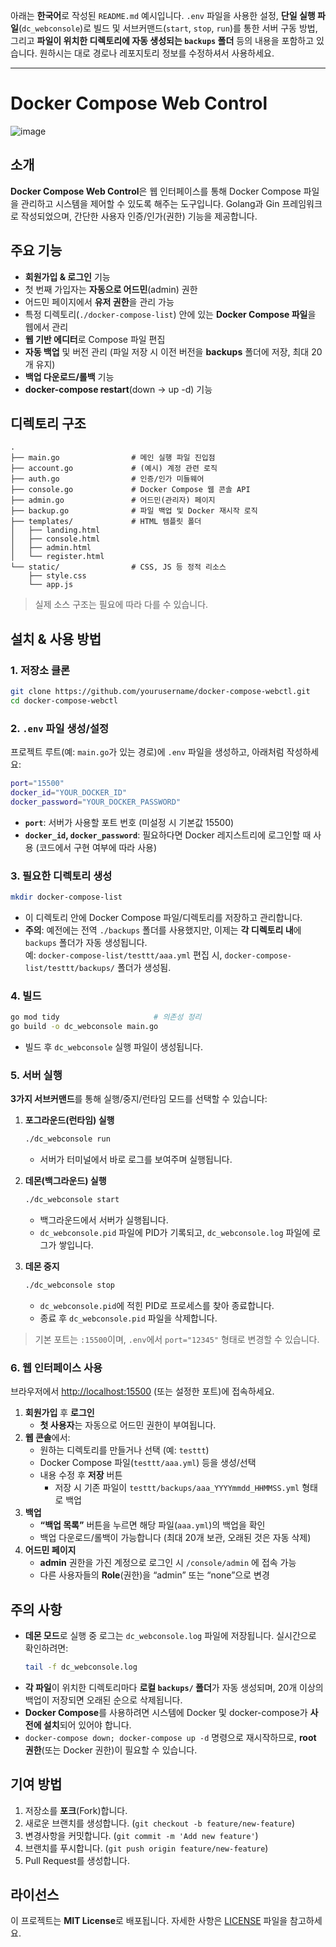 아래는 **한국어**로 작성된 `README.md` 예시입니다. `.env` 파일을 사용한 설정, **단일 실행 파일**(`dc_webconsole`)로 빌드 및 서브커맨드(`start`, `stop`, `run`)를 통한 서버 구동 방법, 그리고 **파일이 위치한 디렉토리에 자동 생성되는 `backups` 폴더** 등의 내용을 포함하고 있습니다. 원하시는 대로 경로나 레포지토리 정보를 수정하셔서 사용하세요.

---

# Docker Compose Web Control

![image](https://github.com/user-attachments/assets/e145d51e-2134-4e3d-bc2b-664be171ea14)

## 소개
**Docker Compose Web Control**은 웹 인터페이스를 통해 Docker Compose 파일을 관리하고 시스템을 제어할 수 있도록 해주는 도구입니다. Golang과 Gin 프레임워크로 작성되었으며, 간단한 사용자 인증/인가(권한) 기능을 제공합니다.

## 주요 기능
- **회원가입 & 로그인** 기능  
- 첫 번째 가입자는 **자동으로 어드민**(admin) 권한  
- 어드민 페이지에서 **유저 권한**을 관리 가능  
- 특정 디렉토리(`./docker-compose-list`) 안에 있는 **Docker Compose 파일**을 웹에서 관리  
- **웹 기반 에디터**로 Compose 파일 편집  
- **자동 백업** 및 버전 관리 (파일 저장 시 이전 버전을 **backups** 폴더에 저장, 최대 20개 유지)  
- **백업 다운로드/롤백** 기능  
- **docker-compose restart**(down → up -d) 기능

## 디렉토리 구조
```
.
├── main.go                # 메인 실행 파일 진입점
├── account.go             # (예시) 계정 관련 로직
├── auth.go                # 인증/인가 미들웨어
├── console.go             # Docker Compose 웹 콘솔 API
├── admin.go               # 어드민(관리자) 페이지
├── backup.go              # 파일 백업 및 Docker 재시작 로직
├── templates/             # HTML 템플릿 폴더
│   ├── landing.html
│   ├── console.html
│   ├── admin.html
│   └── register.html
└── static/                # CSS, JS 등 정적 리소스
    ├── style.css
    └── app.js
```

> 실제 소스 구조는 필요에 따라 다를 수 있습니다.

## 설치 & 사용 방법

### 1. 저장소 클론
```sh
git clone https://github.com/yourusername/docker-compose-webctl.git
cd docker-compose-webctl
```

### 2. `.env` 파일 생성/설정
프로젝트 루트(예: `main.go`가 있는 경로)에 `.env` 파일을 생성하고, 아래처럼 작성하세요:
```bash
port="15500"
docker_id="YOUR_DOCKER_ID"
docker_password="YOUR_DOCKER_PASSWORD"
```
- **`port`**: 서버가 사용할 포트 번호 (미설정 시 기본값 15500)  
- **`docker_id`, `docker_password`**: 필요하다면 Docker 레지스트리에 로그인할 때 사용 (코드에서 구현 여부에 따라 사용)

### 3. 필요한 디렉토리 생성
```sh
mkdir docker-compose-list
```
- 이 디렉토리 안에 Docker Compose 파일/디렉토리를 저장하고 관리합니다.
- **주의**: 예전에는 전역 `./backups` 폴더를 사용했지만, 이제는 **각 디렉토리 내**에 `backups` 폴더가 자동 생성됩니다.  
  예: `docker-compose-list/testtt/aaa.yml` 편집 시, `docker-compose-list/testtt/backups/` 폴더가 생성됨.

### 4. 빌드
```sh
go mod tidy                     # 의존성 정리
go build -o dc_webconsole main.go
```
- 빌드 후 `dc_webconsole` 실행 파일이 생성됩니다.

### 5. 서버 실행
**3가지 서브커맨드**를 통해 실행/중지/런타임 모드를 선택할 수 있습니다:

1. **포그라운드(런타임) 실행**  
   ```bash
   ./dc_webconsole run
   ```
   - 서버가 터미널에서 바로 로그를 보여주며 실행됩니다.

2. **데몬(백그라운드) 실행**  
   ```bash
   ./dc_webconsole start
   ```
   - 백그라운드에서 서버가 실행됩니다.
   - `dc_webconsole.pid` 파일에 PID가 기록되고, `dc_webconsole.log` 파일에 로그가 쌓입니다.

3. **데몬 중지**  
   ```bash
   ./dc_webconsole stop
   ```
   - `dc_webconsole.pid`에 적힌 PID로 프로세스를 찾아 종료합니다.
   - 종료 후 `dc_webconsole.pid` 파일을 삭제합니다.

> 기본 포트는 `:15500`이며, `.env`에서 `port="12345"` 형태로 변경할 수 있습니다.

### 6. 웹 인터페이스 사용
브라우저에서 [http://localhost:15500](http://localhost:15500) (또는 설정한 포트)에 접속하세요.

1. **회원가입** 후 **로그인**  
   - **첫 사용자**는 자동으로 어드민 권한이 부여됩니다.
2. **웹 콘솔**에서:
   - 원하는 디렉토리를 만들거나 선택 (예: `testtt`)
   - Docker Compose 파일(`testtt/aaa.yml`) 등을 생성/선택
   - 내용 수정 후 **저장** 버튼  
     - 저장 시 기존 파일이 `testtt/backups/aaa_YYYYmmdd_HHMMSS.yml` 형태로 백업
3. **백업**  
   - **“백업 목록”** 버튼을 누르면 해당 파일(`aaa.yml`)의 백업을 확인  
   - 백업 다운로드/롤백이 가능합니다 (최대 20개 보관, 오래된 것은 자동 삭제)
4. **어드민 페이지**  
   - **admin** 권한을 가진 계정으로 로그인 시 `/console/admin` 에 접속 가능  
   - 다른 사용자들의 **Role**(권한)을 “admin” 또는 “none”으로 변경

## 주의 사항
- **데몬 모드**로 실행 중 로그는 `dc_webconsole.log` 파일에 저장됩니다. 실시간으로 확인하려면:
  ```sh
  tail -f dc_webconsole.log
  ```
- **각 파일**이 위치한 디렉토리마다 **로컬 `backups/` 폴더**가 자동 생성되며, 20개 이상의 백업이 저장되면 오래된 순으로 삭제됩니다.
- **Docker Compose**를 사용하려면 시스템에 Docker 및 docker-compose가 **사전에 설치**되어 있어야 합니다.
- `docker-compose down; docker-compose up -d` 명령으로 재시작하므로, **root 권한**(또는 Docker 권한)이 필요할 수 있습니다.

## 기여 방법
1. 저장소를 **포크**(Fork)합니다.  
2. 새로운 브랜치를 생성합니다. (`git checkout -b feature/new-feature`)  
3. 변경사항을 커밋합니다. (`git commit -m 'Add new feature'`)  
4. 브랜치를 푸시합니다. (`git push origin feature/new-feature`)  
5. Pull Request를 생성합니다.

## 라이선스
이 프로젝트는 **MIT License**로 배포됩니다. 자세한 사항은 [LICENSE](LICENSE) 파일을 참고하세요.
